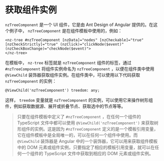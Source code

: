 # 获取组件实例


`nzTreeComponent`  是一个 UI 组件，它是由 Ant Design of Angular 提供的。在这个例子中， `nzTreeComponent`  是在组件模板中使用的，例如：

```
<nz-tree #nzTreeComponent [nzData]="nodes" [nzCheckable]="true" [nzCheckStrictly]="true" (nzClick)="clickNode($event)" (nzCheckBoxChange)="checkNode($event)">
</nz-tree>
```

在模板中， `nz-tree`  标签就是  `nzTreeComponent`  组件的标签，通过  `#nzTreeComponent`  将组件实例命名为  `nzTreeComponent` ，以便在组件类中使用  `@ViewChild`  装饰器获取组件实例。在组件类中，可以使用以下代码获取  `nzTreeComponent`  的实例：

```
@ViewChild('nzTreeComponent') treedom: any;
```

这样， `treedom`  变量就是  `nzTreeComponent`  的实例，可以使用它来操作树形组件，例如获取数据源、展开或折叠节点、获取选中的节点等等。

> 只要在组件模板中定义了  `#nzTreeComponent` ，在任何一个组件的 TypeScript 文件中都可以使用  `@ViewChild('nzTreeComponent')`  来获取树形组件的实例。这是因为  `#nzTreeComponent`  定义的是一个模板引用变量，它在组件模板中是全局唯一的，可以在任何一个组件中使用。而  `@ViewChild`  装饰器是 Angular 中的一个装饰器，它可以用来获取组件模板中的 DOM 元素或组件实例，只要指定了相应的模板引用变量，就可以在任何一个组件的 TypeScript 文件中获取到相应的 DOM 元素或组件实例。